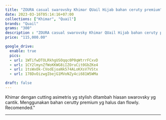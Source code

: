 ```yaml
---
title: "ZOURA casual swarovsky Khimar QUail Hijab bahan ceruty premium"
date: 2023-03-16T05:14:16+07:00
collections: ["Khimar", "Quail"]
brands: "Quail"
grams: "300"
description : "ZOURA casual swarovsky Khimar QUail Hijab bahan ceruty premium"
price: "115,000.00"

google_drive:
  enable: true
  pics:
  - url: 1WTifwDTOLRkhgUSOqqc0P0qWtrrFCxvD
  - url: 1CY2lmynZfWoKKWG8iIZOruCit0GbZKe4
  - url: 1tsWxOk-CVodEjoaNk574ALoKXsV7VStx
  - url: 178DvOizwgIbejG1MVoNZy4ci681W5WMa

draft: false
---
```


Khimar dengan cutting asimetris yg stylish ditambah hiasan swarovsky yg cantik. Menggunakan bahan cerutty premium yg halus dan flowly. Recomended."

------------     
    
